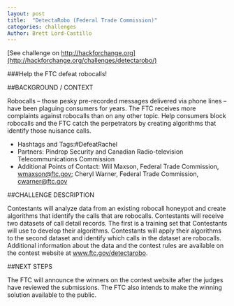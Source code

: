 ```yaml
---
layout: post
title:  "DetectaRobo (Federal Trade Commission)"
categories: challenges
Author: Brett Lord-Castillo
---
```

[See challenge on http://hackforchange.org](http://hackforchange.org/challenges/detectarobo/)  

###Help the FTC defeat robocalls!
  
##BACKGROUND / CONTEXT  
  
Robocalls – those pesky pre-recorded messages delivered via phone lines – have been plaguing consumers for years. The FTC receives more complaints against robocalls than on any other topic. Help consumers block robocalls and the FTC catch the perpetrators by creating algorithms that identify those nuisance calls.  
  
* Hashtags and Tags:#DefeatRachel
* Partners: Pindrop Security and Canadian Radio-television Telecommunications Commission
* Additional Points of Contact: Will Maxson, Federal Trade Commission, wmaxson@ftc.gov; Cheryl Warner, Federal Trade Commission, cwarner@ftc.gov  
  
##CHALLENGE DESCRIPTION  
  
Contestants will analyze data from an existing robocall honeypot and create algorithms that identify the calls that are robocalls. Contestants will receive two datasets of call detail records. The first is a training set that Contestants will use to develop their algorithms. Contestants will apply their algorithms to the second dataset and identify which calls in the dataset are robocalls. Additional information about the data and the contest rules are available on the contest website at www.ftc.gov/detectarobo.  
  
##NEXT STEPS  
  
The FTC will announce the winners on the contest website after the judges have reviewed the submissions. The FTC also intends to make the winning solution available to the public.  
